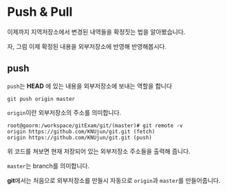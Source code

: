 # Push & Pull

이제까지 지역저장소에서 변경된 내역들을 확정짓는 법을 알아봤습니다.

자, 그럼 이제 확정된 내용을 외부저장소에 반영해 반영해봅시다.

## push
`push`는 **HEAD** 에 있는 내용을 외부저장소에 보내는 역할을 합니다
```
git push origin master
```
`origin`이란 외부저장소의 주소를 의미합니다.
```
root@goorm:/workspace/gitExam/git/(master)# git remote -v
origin https://github.com/KNUjun/git.git (fetch)
origin https://github.com/KNUjun/git.git (push)
```
위 코드를 쳐보면 현재 저장되어 있는 외부저장소 주소들을 출력해 줍니다.

`master`는 branch를 의미합니다.

**git**에서는 처음으로 외부저장소를 만들시 자동으로 `origin`과 `master`를 만들어줍니다.